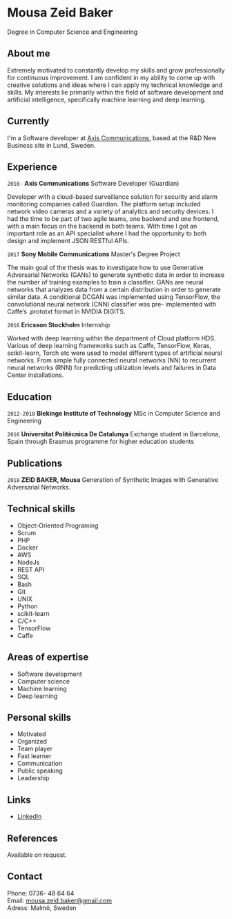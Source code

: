# Mousa Zeid Baker
Degree in Computer Science and Engineering

## About me
Extremely motivated to constantly develop my skills and grow professionally for
continuous improvement. I am confident in my ability to come up with creative
solutions and ideas where I can apply my technical knowledge and skills. My
interests lie primarily within the field of software development and artificial
intelligence, specifically machine learning and deep learning.


## Currently

I'm a Software developer at [Axis Communications](http://www.axis.com/), based
at the R&D New Business site in Lund, Sweden.

## Experience

`2018-` __Axis Communications__ Software Developer (Guardian)

Developer with a cloud-based surveillance solution for security and alarm
monitoring companies called Guardian. The platform setup included network video
cameras and a variety of analytics and security devices. I had the time to be
part of two agile teams, one backend and one frontend, with a main focus on the
backend in both teams. With time I got an important role as an API specialist
where I had the opportunity to both design and implement JSON RESTful APIs.

`2017` __Sony Mobile Communications__ Master's Degree Project

The main goal of the thesis was to investigate how to use Generative Adversarial
Networks (GANs) to generate synthetic data in order to increase the number of
training examples to train a classifier. GANs are neural networks that analyzes
data from a certain distribution in order to generate similar data. A
conditional DCGAN was implemented using TensorFlow, the convolutional neural
network (CNN) classifier was pre- implemented with Caffe’s .prototxt format in
NVIDIA DIGITS.

`2016` __Ericsson Stockholm__ Internship

Worked with deep learning within the department of Cloud platform HDS. Various
of deep learning frameworks such as Caffe, TensorFlow, Keras, scikit-learn,
Torch etc were used to model different types of artificial neural networks. From
simple fully connected neural networks (NN) to recurrent neural networks (RNN)
for predicting utilization levels and failures in Data Center installations.

## Education

`2012-2018` __Blekinge Institute of Technology__ MSc in Computer Science and
Engineering

`2016` __Universitat Politècnica De Catalunya__ Exchange student in Barcelona,
Spain through Erasmus programme for higher education students


## Publications

<!-- ### Thesis -->
`2018` __ZEID BAKER, Mousa__ Generation of Synthetic Images with Generative
Adversarial Networks.


## Technical skills

* Object-Oriented Programing
* Scrum
* PHP
* Docker
* AWS
* NodeJs
* REST API
* SQL
* Bash
* Git
* UNIX
* Python
* scikit-learn
* C/C++
* TensorFlow
* Caffe

## Areas of expertise

* Software development
* Computer science
* Machine learning
* Deep learning

## Personal skills
* Motivated
* Organized
* Team player
* Fast learner
* Communication
* Public speaking
* Leadership

## Links 
* [LinkedIn](https://www.linkedin.com/in/mousazeidbaker/)

## References

Available on request.

## Contact
Phone: 0736- 48 64 64  
Email: mousa.zeid.baker@gmail.com  
Adress: Malmö, Sweden
